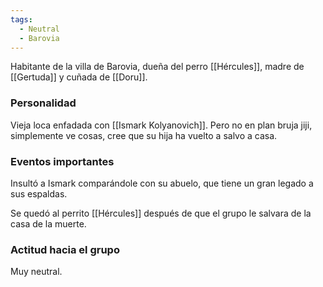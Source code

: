 ```yaml
---
tags:
  - Neutral
  - Barovia
---
```

Habitante de la villa de Barovia, dueña del perro [[Hércules]], madre de [[Gertuda]] y cuñada de [[Doru]].

### Personalidad
Vieja loca enfadada con [[Ismark Kolyanovich]]. Pero no en plan bruja jiji, simplemente ve cosas, cree que su hija ha vuelto a salvo a casa.

### Eventos importantes
Insultó a Ismark comparándole con su abuelo, que tiene un gran legado a sus espaldas.

Se quedó al perrito [[Hércules]] después de que el grupo le salvara de la casa de la muerte.



### Actitud hacia el grupo

Muy neutral.